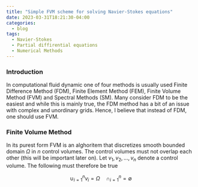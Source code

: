 ```yaml
---
title: "Simple FVM scheme for solving Navier-Stokes equations"
date: 2023-03-31T18:21:30-04:00
categories:
  - blog
tags:
  - Navier-Stokes
  - Partial diffirential equations
  - Numerical Methods
---
```

### Introduction
In computational fluid dynamic one of four methods is usually used Finite Difference Method (FDM), Finite Element Method (FEM), Finite Volume Method (FVM) and Spectral Methods (SM). Many consider FDM to be the easiest and while this is mainly true, the FDM method has a bit of an issue with complex and unordinary grids. Hence, I believe that instead of FDM, one should use FVM.
### Finite Volume Method
In its purest form FVM is an alghoritem that discretizes smooth bounded domain $\Omega$ in $n$ control volumes. The control volumes must not overlap each other (this will be important later on). Let $v_1, v_2, ..., v_n$ denote a control volume. The following must therefore be true

$$
  \cup_{i=1}^{n} v_i = \Omega \quad \cap_{i=1}^{n} = \emptyset
$$




